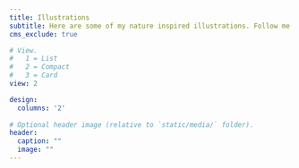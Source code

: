 ```yaml
---
title: Illustrations
subtitle: Here are some of my nature inspired illustrations. Follow me in social media for more.
cms_exclude: true

# View.
#   1 = List
#   2 = Compact
#   3 = Card
view: 2

design:  
  columns: '2'
  
# Optional header image (relative to `static/media/` folder).
header:
  caption: ""
  image: ""
---
```




